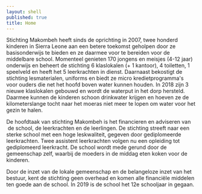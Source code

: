 ```yaml
---
layout: shell
published: true
title: Home
---
```


Stichting Makombeh heeft sinds de oprichting in 2007, twee honderd kinderen in Sierra Leone aan een betere toekomst geholpen door ze basisonderwijs te bieden en ze daarmee voor te bereiden voor de middelbare school. Momenteel genieten 170 jongens en meisjes (4-12 jaar) onderwijs en beheert de stichting 6 klaslokalen (+ 1 kantoor), 4 toiletten, 1 speelveld en heeft het 5 leerkrachten in dienst. Daarnaast bekostigt de stichting lesmaterialen, uniforms en biedt ze micro kredietprogramma's voor ouders die net het hoofd boven water kunnen houden. In 2018 zijn 3 nieuwe klaslokalen gebouwd en wordt de waterput in het dorp hersteld. Daarmee kunnen de kinderen schoon drinkwater krijgen en hoeven ze de kilometerslange tocht naar het moeras niet meer te lopen om water voor het gezin te halen.

De hoofdtaak van stichting Makombeh is het financieren en adviseren van  de school, de leerkrachten en de leerlingen. De stichting streeft naar een sterke school met een hoge leskwaliteit, gegeven door gediplomeerde leerkrachten. Twee assistent leerkrachten volgen nu een opleiding tot gediplomeerd leerkracht. De school wordt mede gerund door de gemeenschap zelf, waarbij de moeders in de middag eten koken voor de kinderen.

Door de inzet van de lokale gemeenschap en de belangeloze inzet van het bestuur, kent de stichting geen overhead en komen alle financiële middelen ten goede aan de school. In 2019 is de school het 12e schooljaar in gegaan.